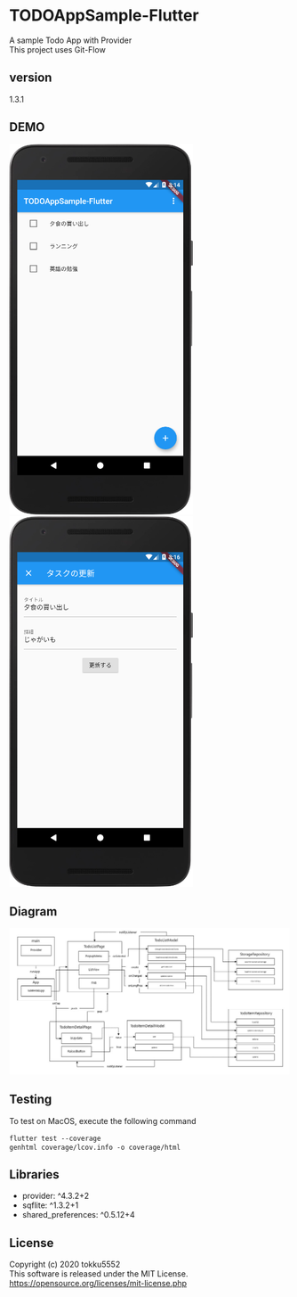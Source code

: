 # TODOAppSample-Flutter

A sample Todo App with Provider  
This project uses Git-Flow  

## version
1.3.1

## DEMO
![Screenshot showing TODOAppSample-Flutter for TodoList](docs/images/demo_todo_list.png "Demo Todo List")
![Screenshot showing TODOAppSample-Flutter for TodoDetail](docs/images/demo_todo_detail.png "Demo Todo Detail")

## Diagram
![todoapp_flutter_class_diagram](docs/images/todosample-flutter_class_diagramm.jpg "diagram")  

## Testing
To test on MacOS, execute the following command
```
flutter test --coverage
genhtml coverage/lcov.info -o coverage/html
```

## Libraries
 - provider: ^4.3.2+2
 - sqflite: ^1.3.2+1
 - shared_preferences: ^0.5.12+4
 
## License
Copyright (c) 2020 tokku5552  
This software is released under the MIT License.  
https://opensource.org/licenses/mit-license.php
